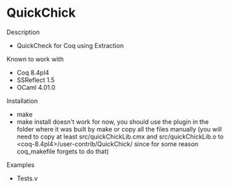 QuickChick
==========

Description
 
  - QuickCheck for Coq using Extraction

Known to work with

  - Coq 8.4pl4
  - SSReflect 1.5
  - OCaml 4.01.0

Installation

  - make
  - make install doesn't work for now, you should use the plugin in the folder
    where it was built by make or copy all the files manually (you will need
    to copy at least src/quickChickLib.cmx and src/quickChickLib.o to
    <coq-8.4pl4>/user-contrib/QuickChick/ since for some reason coq_makefile
    forgets to do that)

Examples

  - Tests.v



